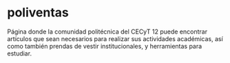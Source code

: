 # poliventas
Página donde la comunidad politécnica del CECyT 12 puede encontrar artículos que sean necesarios para realizar sus actividades académicas, así como también prendas de vestir institucionales, y herramientas para estudiar.
